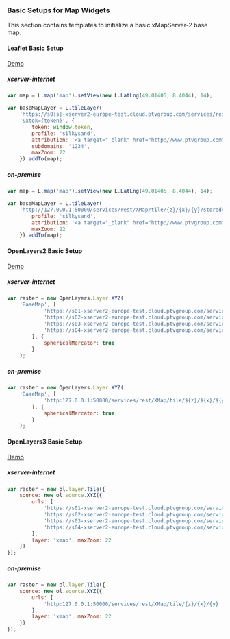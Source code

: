 ### Basic Setups for Map Widgets

This section contains templates to initialize a basic xMapServer-2 base map.

#### Leaflet Basic Setup

[Demo](https://ptv-logistics.github.io/xserverjs/boilerplate/Leaflet.1.0.html)

##### xserver-internet

```javascript
var map = L.map('map').setView(new L.LatLng(49.01405, 8.4044), 14);

var baseMapLayer = L.tileLayer(
    'https://s0{s}-xserver2-europe-test.cloud.ptvgroup.com/services/rest/XMap/tile/{z}/{x}/{y}?storedProfile={profile}' +
    '&xtok={token}', {
        token: window.token,
        profile: 'silkysand',
      	attribution: '<a target="_blank" href="http://www.ptvgroup.com">PTV</a>, TOMTOM',
        subdomains: '1234',
        maxZoom: 22
    }).addTo(map);  
```

##### on-premise

```javascript
var map = L.map('map').setView(new L.LatLng(49.01405, 8.4044), 14);

var baseMapLayer = L.tileLayer(
    'http://127.0.0.1:50000/services/rest/XMap/tile/{z}/{x}/{y}?storedProfile={profile}', {	
        profile: 'silkysand',
        attribution: '<a target="_blank" href="http://www.ptvgroup.com">PTV</a>, TOMTOM',
        maxZoom: 22
    }).addTo(map);
```

#### OpenLayers2 Basic Setup

[Demo](https://ptv-logistics.github.io/xserverjs/boilerplate/OpenLayers2.html)

##### xserver-internet

```javascript
var raster = new OpenLayers.Layer.XYZ(
    'BaseMap', [
            'https://s01-xserver2-europe-test.cloud.ptvgroup.com/services/rest/XMap/tile/${z}/${x}/${y}?xtok=' + token,
            'https://s02-xserver2-europe-test.cloud.ptvgroup.com/services/rest/XMap/tile/${z}/${x}/${y}?xtok=' + token,
            'https://s03-xserver2-europe-test.cloud.ptvgroup.com/services/rest/XMap/tile/${z}/${x}/${y}?xtok=' + token,
            'https://s04-xserver2-europe-test.cloud.ptvgroup.com/services/rest/XMap/tile/${z}/${x}/${y}?xtok=' + token
        ], {
            sphericalMercator: true
        }
    );
```

##### on-premise

```javascript
var raster = new OpenLayers.Layer.XYZ(
    'BaseMap', [
            'http:127.0.0.1:50000/services/rest/XMap/tile/${z}/${x}/${y}'
        ], {
            sphericalMercator: true
        }
    );
```

#### OpenLayers3 Basic Setup

[Demo](https://ptv-logistics.github.io/xserverjs/boilerplate/OpenLayers3.html)

##### xserver-internet

```javascript
var raster = new ol.layer.Tile({
    source: new ol.source.XYZ({
        urls: [
            'https://s01-xserver2-europe-test.cloud.ptvgroup.com/services/rest/XMap/tile/{z}/{x}/{y}?xtok=' + token,
            'https://s02-xserver2-europe-test.cloud.ptvgroup.com/services/rest/XMap/tile/{z}/{x}/{y}?xtok=' + token,
            'https://s03-xserver2-europe-test.cloud.ptvgroup.com/services/rest/XMap/tile/{z}/{x}/{y}?xtok=' + token,
            'https://s04-xserver2-europe-test.cloud.ptvgroup.com/services/rest/XMap/tile/{z}/{x}/{y}?xtok=' + token
        ],
        layer: 'xmap', maxZoom: 22
    })
});
```

##### on-premise

```javascript
var raster = new ol.layer.Tile({
    source: new ol.source.XYZ({
        urls: [
            'http:127.0.0.1:50000/services/rest/XMap/tile/{z}/{x}/{y}'
        ],
        layer: 'xmap', maxZoom: 22
    })
});
```
